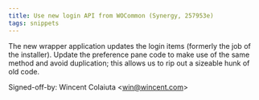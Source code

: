```yaml
---
title: Use new login API from WOCommon (Synergy, 257953e)
tags: snippets
---
```


The new wrapper application updates the login items (formerly the job of the installer). Update the preference pane code to make use of the same method and avoid duplication; this allows us to rip out a sizeable hunk of old code.

Signed-off-by: Wincent Colaiuta &lt;win@wincent.com&gt;
